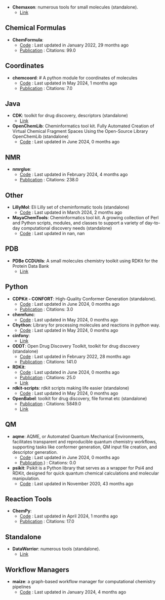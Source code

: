 - **Chemaxon**: numerous tools for small molecules (standalone).
	- [Link](https://www.chemaxon.com/)

## **Chemical Formulas**
- **ChemFormula**: 
	- [Code](https://github.com/molshape/ChemFormula) : Last updated in January 2022, 29 months ago
	- [Publication](https://doi.org/10.1021/ja02046a005) : Citations: 99.0

## **Coordinates**
- **chemcoord**: # A python module for coordinates of molecules
	- [Code](https://github.com/mcocdawc/chemcoord) : Last updated in May 2024, 1 months ago
	- [Publication](https://doi.org/10.1002/jcc.27029) : Citations: 7.0

## **Java**
- **CDK**: toolkit for drug discovery, descriptors (standalone)
	- [Link](https://cdk.github.io/)
- **OpenChemLib**: Cheminformatics tool kit. Fully Automated Creation of Virtual Chemical Fragment Spaces Using the Open-Source Library OpenChemLib (standalone)
	- [Code](https://github.com/Actelion/openchemlib) : Last updated in June 2024, 0 months ago

## **NMR**
- **nmrglue**: 
	- [Code](https://github.com/jjhelmus/nmrglue) : Last updated in February 2024, 4 months ago
	- [Publication](http://dx.doi.org/10.1007/s10858-013-9718-x) : Citations: 238.0

## **Other**
- **LillyMol**: Eli Lilly set of cheminformatic tools (standalone)
	- [Code](https://github.com/elilillyco/LillyMol) : Last updated in March 2024, 2 months ago
- **MayaChemTools**: Cheminformatics tool kit. A growing collection of Perl and Python scripts, modules, and classes to support a variety of day-to-day computational discovery needs (standalone)
	- [Code](http://www.mayachemtools.org/) : Last updated in nan, nan

## **PDB**
- **PDBe CCDUtils**: A small molecules chemistry toolkit using RDKit for the Protein Data Bank
	- [Link](https://pdbeurope.github.io/ccdutils/)

## **Python**
- **CDPKit - CONFORT**: High-Quality Conformer Generation (standalone).
	- [Code](https://github.com/aglanger/CDPKit) : Last updated in June 2024, 0 months ago
	- [Publication](https://doi.org/10.1021/acs.jcim.3c00563) : Citations: 3.0
- **chemfunc**: 
	- [Code](https://github.com/swansonk14/chemfunc) : Last updated in May 2024, 0 months ago
- **Chython**: Library for processing molecules and reactions in python way.
	- [Code](https://github.com/chython/chython) : Last updated in May 2024, 0 months ago
- **cinfony**: 
	- [Link](http://cinfony.github.io/)
- **ODDT**: Open Drug Discovery Toolkit, toolkit for drug discovery (standalone)
	- [Code](https://github.com/oddt/oddt) : Last updated in February 2022, 28 months ago
	- [Publication](https://dx.doi.org/10.1186/s13321-015-0078-2) : Citations: 141.0
- **RDKit**: 
	- [Code](https://github.com/rdkit/rdkit) : Last updated in June 2024, 0 months ago
	- [Publication](https://doi.org/10.1093/bib/bbaa194) : Citations: 25.0
	- [Link](https://www.rdkit.org/)
- **rdkit-scripts**: rdkit scripts making life easier (standalone)
	- [Code](https://github.com/DrrDom/rdkit-scripts) : Last updated in May 2024, 0 months ago
- **OpenBabel**: toolkit for drug discovery, file format etc (standalone)
	- [Publication](https://doi.org/10.1186/1758-2946-3-33) : Citations: 5849.0
	- [Link](http://openbabel.org/wiki/Main_Page)

## **QM**
- **aqme**: AQME, or Automated Quantum Mechanical Environments, facilitates transparent and reproducible quantum chemistry workflows, supporting tasks like conformer generation, QM input file creation, and descriptor generation.
	- [Code](https://github.com/jvalegre/aqme) : Last updated in June 2024, 0 months ago
	- [Publication](https://doi.org/10.1002/wcms.1663).) : Citations: 0.0
- **psikit**: Psikit is a Python library that serves as a wrapper for Psi4 and RDKit, designed for quick quantum chemical calculations and molecular manipulation.
	- [Code](https://github.com/Mishima-syk/psikit) : Last updated in November 2020, 43 months ago

## **Reaction Tools**
- **ChemPy**: 
	- [Code](https://github.com/bjodah/chempy) : Last updated in April 2024, 1 months ago
	- [Publication](https://doi.org/10.21105/joss.00565) : Citations: 17.0

## **Standalone**
- **DataWarrior**: numerous tools (standalone).
	- [Link](http://www.openmolecules.org/datawarrior/)

## **Workflow Managers**
- **maize**: a graph-based workflow manager for computational chemistry pipelines
	- [Code](https://github.com/MolecularAI/maize) : Last updated in January 2024, 4 months ago
